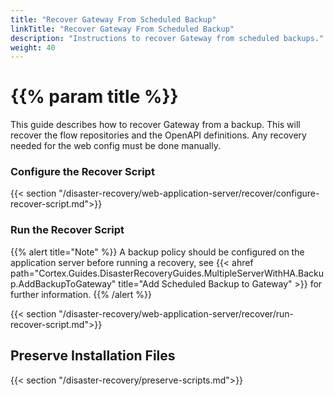 ```yaml
---
title: "Recover Gateway From Scheduled Backup"
linkTitle: "Recover Gateway From Scheduled Backup"
description: "Instructions to recover Gateway from scheduled backups."
weight: 40
---
```


# {{% param title %}}

This guide describes how to recover Gateway from a backup. This will recover the flow repositories and the OpenAPI definitions. Any recovery needed for the web config must be done manually.

### Configure the Recover Script

{{< section "/disaster-recovery/web-application-server/recover/configure-recover-script.md">}}

### Run the Recover Script

{{% alert title="Note" %}}
A backup policy should be configured on the application server before running a recovery, see {{< ahref path="Cortex.Guides.DisasterRecoveryGuides.MultipleServerWithHA.Backup.AddBackupToGateway" title="Add Scheduled Backup to Gateway" >}} for further information.
{{% /alert %}}

{{< section "/disaster-recovery/web-application-server/recover/run-recover-script.md">}}

## Preserve Installation Files

{{< section "/disaster-recovery/preserve-scripts.md">}}